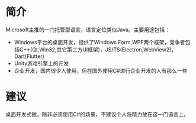 # 简介

Microsoft主推的一门托管型语言，语言定位类似Java。主要用途包括：

- Windows平台的桌面开发，提供了Windows Form,WPF两个框架，竞争者包括C++(Qt,Win32,其它第三方UI框架)，JS/TS(Electron,WebView2)，Dart(Flutter)
- Unity游戏引擎上的开发
- 企业开发，国内很少人使用，但在国外使用C#进行企业开发的人有那么一些

# 建议

桌面开发式微，除非必须使用C#的场景，不建议个人将精力放在这一门语言上。

